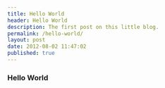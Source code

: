 ```yaml
---
title: Hello World
header: Hello World
description: The first post on this little blog.
permalink: /hello-world/
layout: post
date: 2012-08-02 11:47:02
published: true 
---
```


### Hello World
